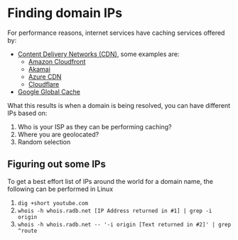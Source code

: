 # Finding domain IPs 

For performance reasons, internet services have caching services offered by:

- [Content Delivery Networks (CDN)](https://en.wikipedia.org/wiki/Content_delivery_network), some examples are:
    - [Amazon Cloudfront](https://aws.amazon.com/cloudfront/)
    - [Akamai](https://www.akamai.com/)
    - [Azure CDN](https://azure.microsoft.com/en-ca/services/cdn/)
    - [Cloudflare](https://www.cloudflare.com/)    
- [Google Global Cache](https://support.google.com/interconnect/answer/9058809?hl=en)

What this results is when a domain is being resolved, you can have different IPs based on:

1. Who is your ISP as they can be performing caching?
2. Where you are geolocated?
3. Random selection

## Figuring out some IPs

To get a best effort list of IPs around the world for a domain name, the following can be performed in Linux

1. ```dig +short youtube.com```
2. ```whois -h whois.radb.net [IP Address returned in #1] | grep -i origin```
3. ```whois -h whois.radb.net -- '-i origin [Text returned in #2]' | grep ^route```
